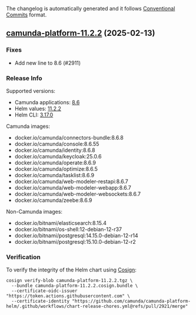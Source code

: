 The changelog is automatically generated and it follows [Conventional Commits](https://www.conventionalcommits.org/en/v1.0.0/) format.

## [camunda-platform-11.2.2](https://github.com/camunda/camunda-platform-helm/releases/tag/camunda-platform-11.2.2) (2025-02-13)

### Fixes

- Add new line to 8.6 (#2911)

<!-- generated by git-cliff -->
### Release Info

Supported versions:

- Camunda applications: [8.6](https://github.com/camunda/camunda-platform/releases?q=tag%3A8.6&expanded=true)
- Helm values: [11.2.2](https://artifacthub.io/packages/helm/camunda/camunda-platform/11.2.2#parameters)
- Helm CLI: [3.17.0](https://github.com/helm/helm/releases/tag/v3.17.0)

Camunda images:

- docker.io/camunda/connectors-bundle:8.6.8
- docker.io/camunda/console:8.6.55
- docker.io/camunda/identity:8.6.8
- docker.io/camunda/keycloak:25.0.6
- docker.io/camunda/operate:8.6.9
- docker.io/camunda/optimize:8.6.5
- docker.io/camunda/tasklist:8.6.9
- docker.io/camunda/web-modeler-restapi:8.6.7
- docker.io/camunda/web-modeler-webapp:8.6.7
- docker.io/camunda/web-modeler-websockets:8.6.7
- docker.io/camunda/zeebe:8.6.9

Non-Camunda images:

- docker.io/bitnami/elasticsearch:8.15.4
- docker.io/bitnami/os-shell:12-debian-12-r37
- docker.io/bitnami/postgresql:14.15.0-debian-12-r14
- docker.io/bitnami/postgresql:15.10.0-debian-12-r2

### Verification

To verify the integrity of the Helm chart using [Cosign](https://docs.sigstore.dev/signing/quickstart/):

```shell
cosign verify-blob camunda-platform-11.2.2.tgz \
  --bundle camunda-platform-11.2.2.cosign.bundle \
  --certificate-oidc-issuer "https://token.actions.githubusercontent.com" \
  --certificate-identity "https://github.com/camunda/camunda-platform-helm/.github/workflows/chart-release-chores.yml@refs/pull/2921/merge"
```
